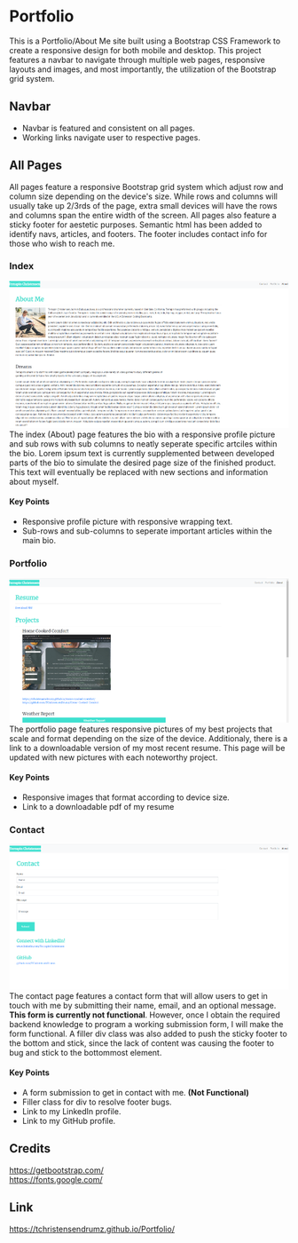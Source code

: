 # Portfolio
This is a Portfolio/About Me site built using a Bootstrap CSS Framework to create a responsive design for both mobile and desktop. This project features a navbar to navigate through multiple web pages, responsive layouts and images, and most importantly, the utilization of the Bootstrap grid system.

## Navbar
* Navbar is featured and consistent on all pages.
* Working links navigate user to respective pages.

## All Pages
All pages feature a responsive Bootstrap grid system which adjust row and column size depending on the device's size. While rows and columns will usually take up 2/3rds of the page, extra small devices will have the rows and columns span the entire width of the screen. All pages also feature a sticky footer for aestetic purposes. Semantic html has been added to identify navs, articles, and footers. The footer includes contact info for those who wish to reach me.

### Index
![About Me Page](assets/images/aboutpage.png)
The index (About) page features the bio with a responsive profile picture and sub rows with sub columns to neatly seperate specific artciles within the bio. Lorem ipsum text is currently supplemented between developed parts of the bio to simulate the desired page size of the finished product. This text will eventually be replaced with new sections and information about myself.

#### Key Points
* Responsive profile picture with responsive wrapping text.
* Sub-rows and sub-columns to seperate important articles within the main bio.

### Portfolio
![Portfolio Page](assets/images/projectpage.png)
The portfolio page features responsive pictures of my best projects that scale and format depending on the size of the device. Additionaly, there is a link to a downloadable version of my most recent resume. This page will be updated with new pictures with each noteworthy project.

#### Key Points
* Responsive images that format according to device size.
* Link to a downloadable pdf of my resume

### Contact
![Contact Page](assets/images/contactpage.png)
The contact page features a contact form that will allow users to get in touch with me by submitting their name, email, and an optional message. **This form is currently not functional**. However, once I obtain the required backend knowledge to program a working submission form, I will make the form functional. A filler div class was also added to push the sticky footer to the bottom and stick, since the lack of content was causing the footer to bug and stick to the bottommost element.

#### Key Points
* A form submission to get in contact with me. **(Not Functional)**
* Filler class for div to resolve footer bugs.
* Link to my LinkedIn profile.
* Link to my GitHub profile.

## Credits
https://getbootstrap.com/
<br>
https://fonts.google.com/

## Link
https://tchristensendrumz.github.io/Portfolio/
